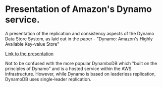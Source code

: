 # Presentation of Amazon's Dynamo service. 

A presentation of the replication and consistency aspects of the Dynamo Data Store System, as laid out in the paper - "Dynamo: Amazon's Highly Available Key-value Store"

[Link to the presentation](https://youtu.be/iuVmNF7x1B0)

Not to be confused with the more popular DynamboDB which  "built on the principles of Dynamo" and is a hosted service within the AWS infrastructure. However, while Dynamo is based on leaderless replication, DynamoDB uses single-leader replication.
